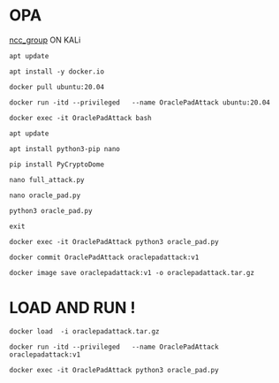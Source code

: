 # OPA
[ncc_group](https://research.nccgroup.com/2021/02/17/cryptopals-exploiting-cbc-padding-oracles/)
ON KALi
```
apt update
```
```
apt install -y docker.io
```

```
docker pull ubuntu:20.04
```
```
docker run -itd --privileged   --name OraclePadAttack ubuntu:20.04 
```
```
docker exec -it OraclePadAttack bash
```
```
apt update 
```
```
apt install python3-pip nano
```
```
pip install PyCryptoDome
```
```
nano full_attack.py
```
```
nano oracle_pad.py
```
```
python3 oracle_pad.py
```
```
exit
```
```
docker exec -it OraclePadAttack python3 oracle_pad.py
```
```
docker commit OraclePadAttack oraclepadattack:v1
```
```
docker image save oraclepadattack:v1 -o oraclepadattack.tar.gz
```
# LOAD AND RUN ! 
```
docker load  -i oraclepadattack.tar.gz
```
```
docker run -itd --privileged   --name OraclePadAttack oraclepadattack:v1 
```
```
docker exec -it OraclePadAttack python3 oracle_pad.py
```
